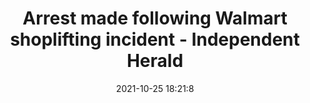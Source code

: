 ---
"title": "Arrest made following Walmart shoplifting incident - Independent Herald"
"date": "2021-10-25 18:21:8"
"feed_name": "GOOGLENEWSCONSTRUCTION"
"feed_website": "https://news.google.com/search?q=construction%2Bincident&hl=en-US&gl=US&ceid=US:en"
"feed_rss": "https://news.google.com/rss/search?q=construction%2Bincident&hl=en-US&gl=US&ceid=US:en"
"link": "https://www.ihoneida.com/2021/10/25/arrest-made-following-walmart-shoplifting-incident/"
"source": "{'href': 'https://www.ihoneida.com', 'title': 'Independent Herald'}"
"file": "_posts/2021-1-1-f5a68522929fa7db707d6946d1c59974dd94b1ae.md"
"accident": "1"
"drilling": "0"
"dead": "0"
"injured": "0"
"arrested": "0"
"place": "unknown place"
"where": "unknown site"
"causes": "unknown"
"place_uri": "unknown place"
---